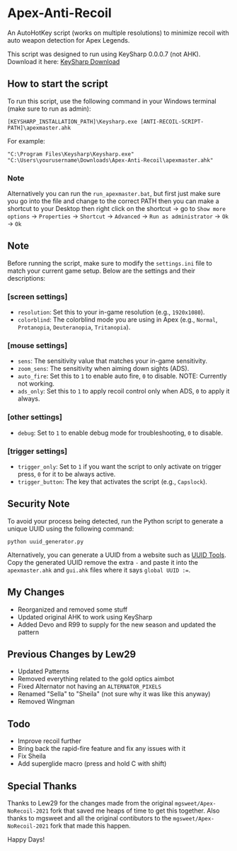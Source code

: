 
# Apex-Anti-Recoil

An AutoHotKey script (works on multiple resolutions) to minimize recoil with auto weapon detection for Apex Legends.

This script was designed to run using KeySharp 0.0.0.7 (not AHK). Download it here: [KeySharp Download](https://bitbucket.org/mfeemster/keysharp/downloads/)

## How to start the script

To run this script, use the following command in your Windows terminal (make sure to run as admin):

```
[KEYSHARP_INSTALLATION_PATH]\Keysharp.exe [ANTI-RECOIL-SCRIPT-PATH]\apexmaster.ahk
```

For example:

```
"C:\Program Files\Keysharp\Keysharp.exe" "C:\Users\yourusername\Downloads\Apex-Anti-Recoil\apexmaster.ahk"
```

### Note

Alternatively you can run the `run_apexmaster.bat`, but first just make sure you go into the file and change to the correct PATH then you can make a shortcut to your Desktop then right click on the shortcut -> go to `Show more options` -> `Properties` -> `Shortcut` -> `Advanced` -> `Run as administrator` -> `Ok` -> `Ok`

## Note

Before running the script, make sure to modify the `settings.ini` file to match your current game setup. Below are the settings and their descriptions:

### [screen settings]
- `resolution`: Set this to your in-game resolution (e.g., `1920x1080`).
- `colorblind`: The colorblind mode you are using in Apex (e.g., `Normal`, `Protanopia`, `Deuteranopia`, `Tritanopia`).

### [mouse settings]
- `sens`: The sensitivity value that matches your in-game sensitivity.
- `zoom_sens`: The sensitivity when aiming down sights (ADS).
- `auto_fire`: Set this to `1` to enable auto fire, `0` to disable. NOTE: Currently not working.
- `ads_only`: Set this to `1` to apply recoil control only when ADS, `0` to apply it always.

### [other settings]
- `debug`: Set to `1` to enable debug mode for troubleshooting, `0` to disable.

### [trigger settings]
- `trigger_only`: Set to `1` if you want the script to only activate on trigger press, `0` for it to be always active.
- `trigger_button`: The key that activates the script (e.g., `Capslock`).

## Security Note

To avoid your process being detected, run the Python script to generate a unique UUID using the following command:

```
python uuid_generator.py
```

Alternatively, you can generate a UUID from a website such as [UUID Tools](https://www.uuidtools.com/v4). Copy the generated UUID remove the extra `-` and paste it into the `apexmaster.ahk` and `gui.ahk` files where it says `global UUID :=`.

## My Changes

- Reorganized and removed some stuff
- Updated original AHK to work using KeySharp
- Added Devo and R99 to supply for the new season and updated the pattern

## Previous Changes by Lew29

- Updated Patterns
- Removed everything related to the gold optics aimbot
- Fixed Alternator not having an `ALTERNATOR_PIXELS`
- Renamed "Sella" to "Sheila" (not sure why it was like this anyway)
- Removed Wingman

## Todo

- Improve recoil further
- Bring back the rapid-fire feature and fix any issues with it
- Fix Sheila
- Add superglide macro (press and hold C with shift)

## Special Thanks

Thanks to Lew29 for the changes made from the original `mgsweet/Apex-NoRecoil-2021` fork that saved me heaps of time to get this together.
Also thanks to mgsweet and all the original contibutors to the `mgsweet/Apex-NoRecoil-2021` fork that made this happen.

Happy Days!